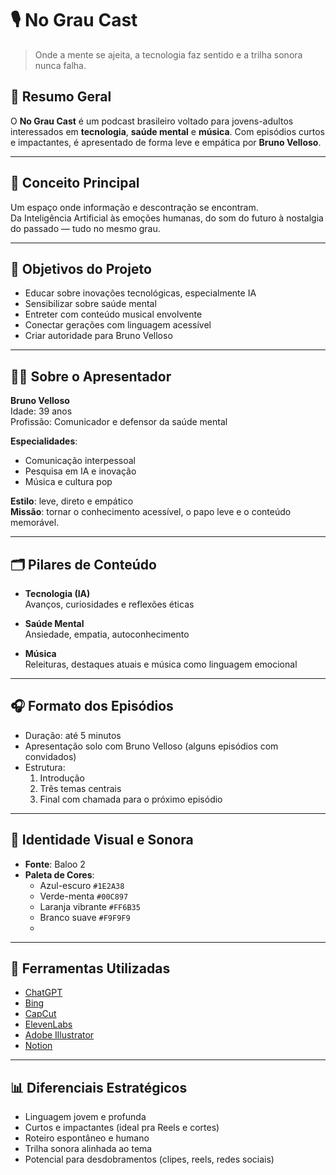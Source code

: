 # 🎙️ No Grau Cast

> Onde a mente se ajeita, a tecnologia faz sentido e a trilha sonora nunca falha.

## 📌 Resumo Geral
O **No Grau Cast** é um podcast brasileiro voltado para jovens-adultos interessados em **tecnologia**, **saúde mental** e **música**. Com episódios curtos e impactantes, é apresentado de forma leve e empática por **Bruno Velloso**.

---

## 🧠 Conceito Principal
Um espaço onde informação e descontração se encontram.  
Da Inteligência Artificial às emoções humanas, do som do futuro à nostalgia do passado — tudo no mesmo grau.

---

## 🎯 Objetivos do Projeto
- Educar sobre inovações tecnológicas, especialmente IA
- Sensibilizar sobre saúde mental
- Entreter com conteúdo musical envolvente
- Conectar gerações com linguagem acessível
- Criar autoridade para Bruno Velloso

---

## 👨‍💼 Sobre o Apresentador

**Bruno Velloso**  
Idade: 39 anos  
Profissão: Comunicador e defensor da saúde mental

**Especialidades**:
- Comunicação interpessoal  
- Pesquisa em IA e inovação  
- Música e cultura pop  

**Estilo**: leve, direto e empático  
**Missão**: tornar o conhecimento acessível, o papo leve e o conteúdo memorável.

---

## 🗂️ Pilares de Conteúdo

- **Tecnologia (IA)**  
  Avanços, curiosidades e reflexões éticas

- **Saúde Mental**  
  Ansiedade, empatia, autoconhecimento

- **Música**  
  Releituras, destaques atuais e música como linguagem emocional

---

## 🎧 Formato dos Episódios

- Duração: até 5 minutos  
- Apresentação solo com Bruno Velloso (alguns episódios com convidados)  
- Estrutura:
  1. Introdução
  2. Três temas centrais
  3. Final com chamada para o próximo episódio

---

## 🧱 Identidade Visual e Sonora

- **Fonte**: Baloo 2  
- **Paleta de Cores**:
  - Azul-escuro `#1E2A38`
  - Verde-menta `#00C897`
  - Laranja vibrante `#FF6B35`
  - Branco suave `#F9F9F9`
  - 
---

## 🔧 Ferramentas Utilizadas

- [ChatGPT](https://chat.openai.com)
- [Bing](https://www.bing.com/images/create)
- [CapCut](https://www.capcut.com/)
- [ElevenLabs](https://www.elevenlabs.io/)
- [Adobe Illustrator](https://www.adobe.com/br/products/illustrator.html)
- [Notion](https://www.notion.so)

---

## 📊 Diferenciais Estratégicos

- Linguagem jovem e profunda
- Curtos e impactantes (ideal pra Reels e cortes)
- Roteiro espontâneo e humano
- Trilha sonora alinhada ao tema
- Potencial para desdobramentos (clipes, reels, redes sociais)
